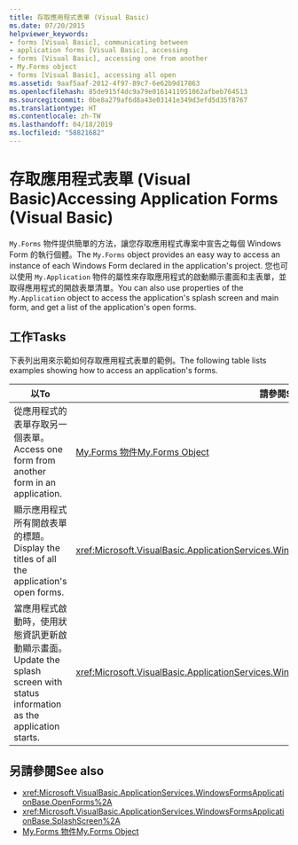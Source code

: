 ```yaml
---
title: 存取應用程式表單 (Visual Basic)
ms.date: 07/20/2015
helpviewer_keywords:
- forms [Visual Basic], communicating between
- application forms [Visual Basic], accessing
- forms [Visual Basic], accessing one from another
- My.Forms object
- forms [Visual Basic], accessing all open
ms.assetid: 9aaf5aaf-2012-4f97-89c7-6e62b9d17863
ms.openlocfilehash: 85de915f4dc9a79e0161411951062afbeb764513
ms.sourcegitcommit: 0be8a279af6d8a43e03141e349d3efd5d35f8767
ms.translationtype: HT
ms.contentlocale: zh-TW
ms.lasthandoff: 04/18/2019
ms.locfileid: "58821682"
---
```

# <a name="accessing-application-forms-visual-basic"></a><span data-ttu-id="c2915-102">存取應用程式表單 (Visual Basic)</span><span class="sxs-lookup"><span data-stu-id="c2915-102">Accessing Application Forms (Visual Basic)</span></span>
<span data-ttu-id="c2915-103">`My.Forms` 物件提供簡單的方法，讓您存取應用程式專案中宣告之每個 Windows Form 的執行個體。</span><span class="sxs-lookup"><span data-stu-id="c2915-103">The `My.Forms` object provides an easy way to access an instance of each Windows Form declared in the application's project.</span></span> <span data-ttu-id="c2915-104">您也可以使用 `My.Application` 物件的屬性來存取應用程式的啟動顯示畫面和主表單，並取得應用程式的開啟表單清單。</span><span class="sxs-lookup"><span data-stu-id="c2915-104">You can also use properties of the `My.Application` object to access the application's splash screen and main form, and get a list of the application's open forms.</span></span>  
  
## <a name="tasks"></a><span data-ttu-id="c2915-105">工作</span><span class="sxs-lookup"><span data-stu-id="c2915-105">Tasks</span></span>  
 <span data-ttu-id="c2915-106">下表列出用來示範如何存取應用程式表單的範例。</span><span class="sxs-lookup"><span data-stu-id="c2915-106">The following table lists examples showing how to access an application's forms.</span></span>  
  
|<span data-ttu-id="c2915-107">以</span><span class="sxs-lookup"><span data-stu-id="c2915-107">To</span></span>|<span data-ttu-id="c2915-108">請參閱</span><span class="sxs-lookup"><span data-stu-id="c2915-108">See</span></span>|  
|---|---|  
|<span data-ttu-id="c2915-109">從應用程式的表單存取另一個表單。</span><span class="sxs-lookup"><span data-stu-id="c2915-109">Access one form from another form in an application.</span></span>|[<span data-ttu-id="c2915-110">My.Forms 物件</span><span class="sxs-lookup"><span data-stu-id="c2915-110">My.Forms Object</span></span>](../../../visual-basic/language-reference/objects/my-forms-object.md)|  
|<span data-ttu-id="c2915-111">顯示應用程式所有開啟表單的標題。</span><span class="sxs-lookup"><span data-stu-id="c2915-111">Display the titles of all the application's open forms.</span></span>|<xref:Microsoft.VisualBasic.ApplicationServices.WindowsFormsApplicationBase.OpenForms%2A>|  
|<span data-ttu-id="c2915-112">當應用程式啟動時，使用狀態資訊更新啟動顯示畫面。</span><span class="sxs-lookup"><span data-stu-id="c2915-112">Update the splash screen with status information as the application starts.</span></span>|<xref:Microsoft.VisualBasic.ApplicationServices.WindowsFormsApplicationBase.SplashScreen%2A>|  
  
## <a name="see-also"></a><span data-ttu-id="c2915-113">另請參閱</span><span class="sxs-lookup"><span data-stu-id="c2915-113">See also</span></span>

- <xref:Microsoft.VisualBasic.ApplicationServices.WindowsFormsApplicationBase.OpenForms%2A>
- <xref:Microsoft.VisualBasic.ApplicationServices.WindowsFormsApplicationBase.SplashScreen%2A>
- [<span data-ttu-id="c2915-114">My.Forms 物件</span><span class="sxs-lookup"><span data-stu-id="c2915-114">My.Forms Object</span></span>](../../../visual-basic/language-reference/objects/my-forms-object.md)
